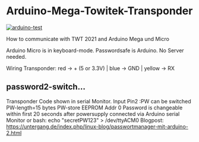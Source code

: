 # Arduino-Mega-Towitek-Transponder

[![arduino-test](https://github.com/dewomser/Arduino-Mega-Towitek-Transponder/actions/workflows/main.yml/badge.svg)](https://github.com/dewomser/Arduino-Mega-Towitek-Transponder/actions/workflows/main.yml)

How to communicate with TWT 2021  and Arduino Mega und Micro

Arduino Micro is in keyboard-mode.
Passwordsafe is Arduino. No Server needed.

Wiring Transponder: red -> + (5 or 3.3V) | blue -> GND | yellow -> RX

## password2-switch...
Transponder Code shown in  serial Monitor.
Input Pin2 :PW can be switched
PW-length=15 bytes 
PW-store EEPROM Addr 0
Password is changeable within first 20 seconds after powersupply connected via Arduino serial Monitor or bash: echo "secretPW123" > /dev/ttyACM0
Blogpost: https://untergang.de/index.php/linux-blog/passwortmanager-mit-arduino-2.html
